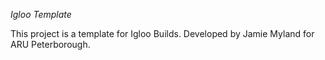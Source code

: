 *Igloo Template*

This project is a template for Igloo Builds. Developed by Jamie Myland for ARU Peterborough.
